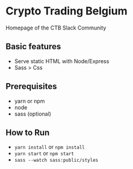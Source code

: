 # Crypto Trading Belgium
Homepage of the CTB Slack Community

## Basic features
 - Serve static HTML with Node/Express
 - Sass > Css

## Prerequisites
 - yarn or npm
 - node
 - sass (optional)

## How to Run 
 - `yarn install` or `npm install`
 - `yarn start`   or `npm start`
 - `sass --watch sass:public/styles`

